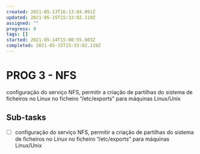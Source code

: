 ```yaml
---
created: 2021-05-13T16:13:04.091Z
updated: 2021-05-15T15:33:02.119Z
assigned: ""
progress: 0
tags: []
started: 2021-05-14T15:00:55.603Z
completed: 2021-05-15T15:33:02.119Z
---
```


# PROG 3 - NFS

configuração do serviço NFS, permitir a criação de partilhas do sistema de ficheiros no Linux no ficheiro “/etc/exports” para máquinas Linux/Unix

## Sub-tasks

- [ ] configuração do serviço NFS, permitir a criação de partilhas do sistema de ficheiros no Linux no ficheiro “/etc/exports” para máquinas Linux/Unix

